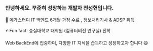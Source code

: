 ### 안녕하세요. 꾸준히 성장하는 개발자 전성현입니다.

<!--
**tjdgus1/tjdgus1** is a ✨ _special_ ✨ repository because its `README.md` (this file) appears on your GitHub profile.

Here are some ideas to get you started:

-->🌱 메가스터디 IT 백엔드 6개월 과정 수료 , 정보처리기사 & ADSP 취득




⚡ Fun fact:  숭실대학교 대학원 (컴퓨터비전 연구실) 진학

Web BackEnd에 집중하며, 다양한 IT 지식을 습득하고 성장하고자 합니다 😄

